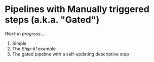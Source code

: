 # Pipelines with Manually triggered steps (a.k.a. "Gated")

*Work in progress...*

1. Simple
1. The _Ship-it!_ example
1. The gated pipeline with a self-updating descriptive step
